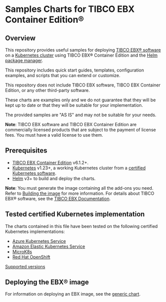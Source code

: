 # Samples Charts for TIBCO EBX Container Edition®

## Overview

This repository provides useful samples for deploying [TIBCO EBX® software](https://www.tibco.com/products/tibco-ebx-software) 
on a [Kubernetes cluster](http://kubernetes.io/) using TIBCO EBX® Container Edition and the [Helm package manager](https://helm.sh/).

This repository includes quick start guides, templates, configuration examples, and scripts that you can extend or customize.

This repository does not include TIBCO EBX software, TIBCO EBX Container Edition, or any other third-party software.

These charts are examples only and we do not guarantee that they will be kept up to date or that they will be suitable 
for your implementation.

The provided samples are "AS IS" and may not be suitable for your needs.

**Note**: TIBCO EBX software and TIBCO EBX Container Edition are commercially licensed products that are subject to 
the payment of license fees. You must have a valid license to use them. 


## Prerequisites

- [TIBCO EBX Container Edition](https://docs.tibco.com/pub/ebx/latest/doc/html/en/index.html?page=ece/building_the_image.html) 
 v6.1.2+.
- [Kubernetes](https://kubernetes.io/) v1.23+, a working Kubernetes cluster from a [certified Kubernetes software](https://www.cncf.io/certification/software-conformance/).
- [Helm](https://helm.sh/) v3+ to build and deploy the charts.

**Note**:
You must generate the image containing all the add-ons you need. 
Refer to [Building the image](https://docs.tibco.com/pub/ebx/latest/doc/html/en/ece/building_the_image.html#_building_the_image) for more information.
For details about TIBCO EBX® software, see the [TIBCO EBX Documentation](https://docs.tibco.com/products/tibco-ebx).

## Tested certified Kubernetes implementation

The charts contained in this file have been tested on the following certified Kubernetes implementations:

* [Azure Kubernetes Service](https://learn.microsoft.com/en-us/azure/aks/)
* [Amazon Elastic Kubernetes Service](https://aws.amazon.com/eks/)
* [MicroK8s](https://microk8s.io/)
* [Red Hat OpenShift](https://www.redhat.com/en/technologies/cloud-computing/openshift)

[Supported versions](https://docs.tibco.com/pub/ebx/latest/doc/html/en/ece/running_the_image.html#_support_policy)

## Deploying the EBX® image

For information on deploying an EBX image, see the 
[generic chart](/helm/chart/README.md).
